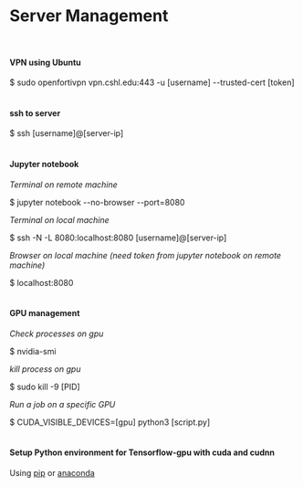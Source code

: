 # Server Management
<br>

#### VPN using Ubuntu 
$ sudo openfortivpn vpn.cshl.edu:443 -u \[username\] --trusted-cert \[token\]
<br>
<br>

#### ssh to server
$ ssh \[username\]@\[server-ip\]
<br>
<br>


#### Jupyter notebook

_Terminal on remote machine_

$ jupyter notebook --no-browser --port=8080

_Terminal on local machine_

$ ssh -N -L 8080:localhost:8080 \[username\]@\[server-ip\]

_Browser on local machine (need token from jupyter notebook on remote machine)_

$ localhost:8080 
<br>
<br>

#### GPU management

_Check processes on gpu_

$ nvidia-smi

_kill process on gpu_

$ sudo kill -9 \[PID\]

_Run a job on a specific GPU_

$ CUDA_VISIBLE_DEVICES=\[gpu\] python3 \[script.py\]
<br>
<br>

#### Setup Python environment for Tensorflow-gpu with cuda and cudnn

Using [pip](https://towardsdatascience.com/installing-nvidia-drivers-cuda-10-cudnn-for-tensorflow-2-1-on-ubuntu-18-04-lts-f1db8bff9ea)
or [anaconda](https://towardsdatascience.com/tensorflow-gpu-installation-made-easy-ubuntu-version-4260a52dd7b0)

<br>
<br>
<br>
<br>
